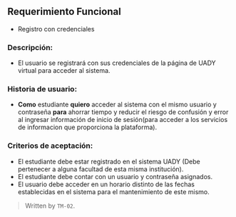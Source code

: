 ## Requerimiento Funcional 
- Registro con credenciales
### Descripción:
- El usuario se registrará con sus credenciales de la página de UADY virtual para acceder al sistema.
### Historia de usuario:
- **Como** estudiante **quiero** acceder al sistema con el mismo usuario y contraseña **para** ahorrar tiempo y reducir el riesgo de confusión y error al ingresar información de inicio de sesión(para acceder a los servicios de informacion que proporciona la plataforma). 
### Criterios de aceptación: 
-  El estudiante debe estar registrado en el sistema UADY (Debe pertenecer a alguna facultad de esta misma institución).
- El estudiante debe contar con un usuario y contraseña asignados.
- El usuario debe acceder en un horario distinto de las fechas establecidas en el sistema para el mantenimiento de este mismo.
>Written by  `TM-02`.
